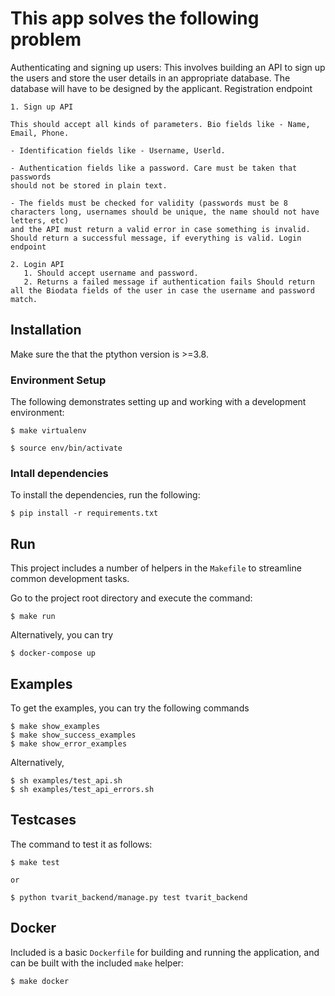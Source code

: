 # This app solves the following problem

Authenticating and signing up users: This involves building an API to sign up the
users and store the user details in an
appropriate database. The database will have to be designed by the applicant.
Registration endpoint

    1. Sign up API

    This should accept all kinds of parameters. Bio fields like - Name, Email, Phone.

    - Identification fields like - Username, Userld.

    - Authentication fields like a password. Care must be taken that passwords
    should not be stored in plain text.

    - The fields must be checked for validity (passwords must be 8 characters long, usernames should be unique, the name should not have letters, etc)
    and the API must return a valid error in case something is invalid. Should return a successful message, if everything is valid. Login endpoint

    2. Login API
       1. Should accept username and password.
       2. Returns a failed message if authentication fails Should return all the Biodata fields of the user in case the username and password match.

## Installation

Make sure the that the ptython version is >=3.8.

### Environment Setup

The following demonstrates setting up and working with a development environment:

```
$ make virtualenv

$ source env/bin/activate

```

### Intall dependencies

To install the dependencies, run the following:


```
$ pip install -r requirements.txt
```

## Run 

This project includes a number of helpers in the `Makefile` to streamline common development tasks.

Go to the project root directory and execute the command:

```
$ make run
```
Alternatively, you can try 

```
$ docker-compose up
```

## Examples

To get the examples, you can try the following commands

```
$ make show_examples
$ make show_success_examples
$ make show_error_examples
```

Alternatively,

```
$ sh examples/test_api.sh
$ sh examples/test_api_errors.sh
```

## Testcases

The command to test it as follows:

```
$ make test

or

$ python tvarit_backend/manage.py test tvarit_backend
```

## Docker

Included is a basic `Dockerfile` for building and running the application, and can be built with the included `make` helper:

```
$ make docker
```

